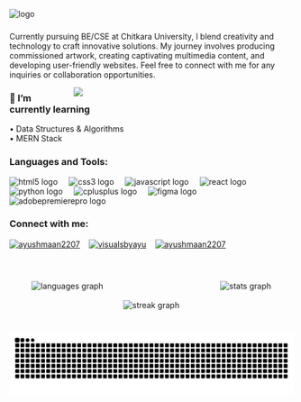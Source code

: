 ![logo](https://media.licdn.com/dms/image/D5616AQGbdTx1y7lC0Q/profile-displaybackgroundimage-shrink_350_1400/0/1715495055209?e=1725494400&v=beta&t=Tb8Y-rsdjbDsq4iEvlMz3qimEQgNeaFeLONdIK_tCAE)
###

<p align="left">Currently pursuing BE/CSE at Chitkara University, I blend creativity and technology to craft innovative solutions. My journey involves producing commissioned artwork, creating captivating multimedia content, and developing user-friendly websites.  Feel free to connect with me for any inquiries or collaboration opportunities.</p>





<img align="right" width="390" src="gifi.gif"  />

<h3 align="left">🌱 I’m currently learning</h3>
<p align="left">• Data Structures & Algorithms<br>• MERN Stack</p>


<h3 align="left">Languages and Tools:</h3>
<div align="left">
  <img src="https://cdn.simpleicons.org/html5/E34F26" height="40" alt="html5 logo"  />
  <img width="12" />
  <img src="https://cdn.jsdelivr.net/gh/devicons/devicon/icons/css3/css3-original.svg" height="40" alt="css3 logo"  />
  <img width="12" />
  <img src="https://cdn.jsdelivr.net/gh/devicons/devicon/icons/javascript/javascript-plain.svg" height="40" alt="javascript logo"  />
  <img width="12" />
  <img src="https://cdn.jsdelivr.net/gh/devicons/devicon/icons/react/react-original.svg" height="40" alt="react logo"  />
  <img width="12" />
  <img src="https://cdn.jsdelivr.net/gh/devicons/devicon/icons/python/python-original.svg" height="40" alt="python logo"  />
  <img width="12" />
  <img src="https://cdn.jsdelivr.net/gh/devicons/devicon/icons/cplusplus/cplusplus-original.svg" height="40" alt="cplusplus logo"  />
  <img width="12" />
  <img src="https://cdn.jsdelivr.net/gh/devicons/devicon/icons/figma/figma-original.svg" height="40" alt="figma logo"  />
  <img width="12" />
  <img src="https://cdn.simpleicons.org/adobepremierepro/9999FF" height="40" alt="adobepremierepro logo"  />
</div>

###

<h3 align="left">Connect with me:</h3>
<p align="left">
  <a href="https://linkedin.com/in/ayushmaan2207" ><img align="center" src="https://raw.githubusercontent.com/rahuldkjain/github-profile-readme-generator/master/src/images/icons/Social/linked-in-alt.svg" alt="ayushmaan2207" height="40" /><img width="12" /></a>
  <a href="https://instagram.com/visualsbyayu" ><img align="center" src="https://raw.githubusercontent.com/rahuldkjain/github-profile-readme-generator/master/src/images/icons/Social/instagram.svg" alt="visualsbyayu" height="40" /><img width="12" /></a>
  <a href="https://www.leetcode.com/ayushmaan2207"><img align="center" src="https://raw.githubusercontent.com/rahuldkjain/github-profile-readme-generator/master/src/images/icons/Social/leet-code.svg" alt="ayushmaan2207" height="40" /><img width="12" /></a>
</p>

###

<br clear="both">
<br clear="both">

<div align="center">
  <img src="https://github-readme-stats.vercel.app/api/top-langs?username=ayushmaan2207&locale=en&hide_title=false&layout=compact&card_width=320&langs_count=5&theme=github_dark&hide_border=true" height="150" alt="languages graph"  />
  <img width="200" />
  <img src="https://github-readme-stats.vercel.app/api?username=ayushmaan2207&hide_title=false&hide_rank=false&show_icons=true&include_all_commits=true&count_private=true&disable_animations=false&theme=github_dark&locale=en&hide_border=true" height="150" alt="stats graph"  />
<br clear="both">
<br clear="both">
  
  <img src="https://streak-stats.demolab.com?user=ayushmaan2207&locale=en&mode=weekly&theme=github_dark&hide_border=true&border_radius=5" height="150" alt="streak graph"  />
</div>

###

<br clear="both">

<img src="https://raw.githubusercontent.com/ayushmaan2207/ayushmaan2207/output/snake.svg" alt="Snake animation" />

###

###
